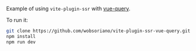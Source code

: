Example of using `vite-plugin-ssr` with [vue-query](https://vue-query.vercel.app/).

To run it:

```bash
git clone https://github.com/wobsoriano/vite-plugin-ssr-vue-query.git
npm install
npm run dev
```